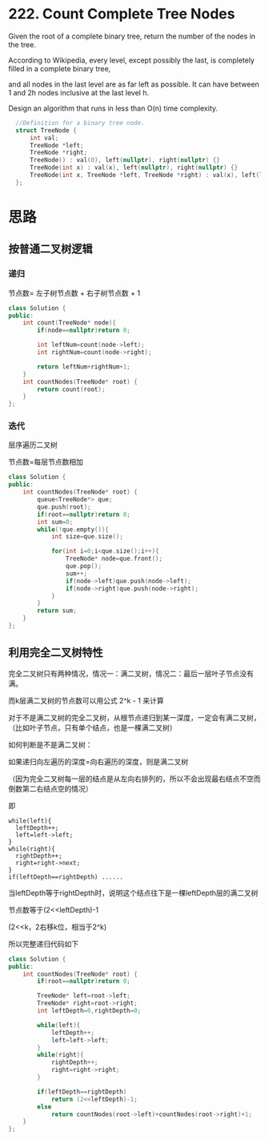 # 222. Count Complete Tree Nodes
Given the root of a complete binary tree, return the number of the nodes in the tree.

According to Wikipedia, every level, except possibly the last, is completely filled in a complete binary tree,

and all nodes in the last level are as far left as possible. It can have between 1 and 2h nodes inclusive at the last level h.

Design an algorithm that runs in less than O(n) time complexity.
```c++
  //Definition for a binary tree node.
  struct TreeNode {
      int val;
      TreeNode *left;
      TreeNode *right;
      TreeNode() : val(0), left(nullptr), right(nullptr) {}
      TreeNode(int x) : val(x), left(nullptr), right(nullptr) {}
      TreeNode(int x, TreeNode *left, TreeNode *right) : val(x), left(left), right(right) {}
  };
```

# 思路
## 按普通二叉树逻辑

### 递归

节点数= 左子树节点数 + 右子树节点数 + 1

```c++
class Solution {
public:
    int count(TreeNode* node){
        if(node==nullptr)return 0;

        int leftNum=count(node->left);
        int rightNum=count(node->right);

        return leftNum+rightNum+1;
    }
    int countNodes(TreeNode* root) {
        return count(root);
    }
};
```

### 迭代
层序遍历二叉树

节点数=每层节点数相加
```c++
class Solution {
public:
    int countNodes(TreeNode* root) {
        queue<TreeNode*> que;
        que.push(root);
        if(root==nullptr)return 0;
        int sum=0;
        while(!que.empty()){
            int size=que.size();

            for(int i=0;i<que.size();i++){
                TreeNode* node=que.front();
                que.pop();
                sum++;
                if(node->left)que.push(node->left);
                if(node->right)que.push(node->right);
            }
        }
        return sum;
    }
};
```
## 利用完全二叉树特性
完全二叉树只有两种情况，情况一：满二叉树，情况二：最后一层叶子节点没有满。

而k层满二叉树的节点数可以用公式 2^k - 1 来计算

对于不是满二叉树的完全二叉树，从根节点递归到某一深度，一定会有满二叉树，（比如叶子节点，只有单个结点，也是一棵满二叉树）

如何判断是不是满二叉树：

如果递归向左遍历的深度=向右遍历的深度，则是满二叉树

（因为完全二叉树每一层的结点是从左向右排列的，所以不会出现最右结点不空而倒数第二右结点空的情况）

即
```
while(left){
  leftDepth++;
  left=left->left;
}
while(right){
  rightDepth++;
  right=right->next;
}
if(leftDepth==rightDepth) ......
```
当leftDepth等于rightDepth时，说明这个结点往下是一棵leftDepth层的满二叉树

节点数等于(2<<leftDepth)-1

(2<<k，2右移k位，相当于2^k)

所以完整递归代码如下
```c++
class Solution {
public:
    int countNodes(TreeNode* root) {
        if(root==nullptr)return 0;

        TreeNode* left=root->left;
        TreeNode* right=root->right;
        int leftDepth=0,rightDepth=0;

        while(left){
            leftDepth++;
            left=left->left;
        }
        while(right){
            rightDepth++;
            right=right->right;
        }

        if(leftDepth==rightDepth)
            return (2<<leftDepth)-1;
        else
            return countNodes(root->left)+countNodes(root->right)+1;
    }
};
```
